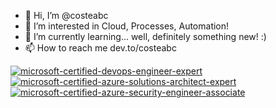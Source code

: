- 👋 Hi, I’m @costeabc
- 👀 I’m interested in Cloud, Processes, Automation!
- 🌱 I’m currently learning... well, definitely something new! :) 
- 📫 How to reach me dev.to/costeabc

[![microsoft-certified-devops-engineer-expert](https://user-images.githubusercontent.com/7441489/141316475-ab3aedf1-c923-4c76-8aa1-ee1b56d4be95.png)](https://www.credly.com/badges/2c4135aa-d0bd-4545-aadf-46c36ba1d194/public_url)
[![microsoft-certified-azure-solutions-architect-expert](https://user-images.githubusercontent.com/7441489/141317666-2eb28e65-3dad-477b-afd6-dbef16050080.png)](https://www.credly.com/badges/b78217f6-6415-4e76-9b24-32a3d1c2449e/public_url)
[![microsoft-certified-azure-security-engineer-associate](https://user-images.githubusercontent.com/7441489/141317887-47db8a30-be39-44ee-83c1-ea3f2901b355.png)](https://www.credly.com/badges/f2ed0ac6-23ed-4b99-8bb2-002d6f849b02/public_url)


<!---
costeabc/costeabc is a ✨ special ✨ repository because its `README.md` (this file) appears on your GitHub profile.
You can click the Preview link to take a look at your changes.
--->
